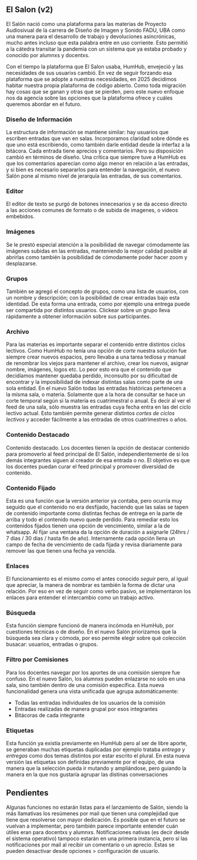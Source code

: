 ## El Salon (v2)
El Salón nació como una plataforma para las materias de Proyecto Audiosivual de la carrera de Diseño de Imagen y Sonido FADU, UBA como una manera para el desarrollo de trabajo y devoluciones asincrónicas, mucho antes incluso que esta palabra entre en uso corriente. Esto permitió a la cátedra transitar la pandemia con un sistema que ya estaba probado y conocido por alumnxs y docentxs.

Con el tiempo la plataforma que El Salon usaba, HumHub, envejeció y las necesidades de sus usuarixs cambió. En vez de seguir forzando esa plataforma que se adopte a nuestras necesidades, en 2025 decidimos habitar nuestra propia plataforma de código abierto. Como toda migración hay cosas que se ganan y otras que se pierden, pero este nuevo enfoque nos da agencia sobre las opciones que la plataforma ofrece y cuáles queremos abordar en el futuro.

### Diseño de Información
La estructura de información se mantiene similar: hay usuarios que escriben entradas que van en salas. Incorporamos claridad sobre dónde es que uno está escribiendo, como también darle entidad desde la interfaz a la bitácora. Cada entrada tiene aprecios y comentarios. Pero su disposición cambió en términos de diseño. Una crítica que siempre tuve a HumHub es que los comentarios aparecían como algo menor en relación a las entradas, y si bien es necesario separarlos para entender la navegación, el nuevo Salón pone al mismo nivel de jerarquía las entradas, de sus comentarios.

### Editor
El editor de texto se purgó de botones innecesarios y se da acceso directo a las acciones comunes de formato o de subida de imagenes, o videos embebidos.

### Imágenes
Se le prestó especial atención a la posibilidad de navegar cómodamente las imágenes subidas en las entradas, manteniendo la mejor calidad posible al abrirlas como también la posibilidad de cómodamente poder hacer zoom y desplazarse.

### Grupos
También se agregó el concepto de grupos, como una lista de usuarios, con un nombre y descripción; con la posibilidad de crear entradas bajo esta identidad. De esta forma una entrada, como por ejemplo una entrega puede ser compartida por distintos usuarios. Clickear sobre un grupo lleva rápidamente a obtener información sobre sus participantes.

### Archivo
Para las materias es importante separar el contenido entre distintos ciclos lectivos. Como HumHub no tenía una opción de _corte_ nuestra solución fue siempre crear nuevos espacios, pero llevaba a una tarea tediosa y manual de renombrar los viejos para mantener el archivo, crear los nuevos, asignar nombre, imágenes, logos etc. Lo peor esto era que el contenido que decidíamos mantener quedaba perdido, inconsulto por su dificultad de encontrar y la imposibilidad de indexar distintas salas como parte de una sola entidad. En el nuevo Salón todas las entradas históricas pertenecen a la misma sala, o materia. Solamente que a la hora de consultar se hace un corte temporal según si la materia es cuatrimestral o anual. Es decir al ver el feed de una sala, sólo muestra las entradas cuya fecha entra en las del ciclo lectivo actual. Esto también permite generar distintos _cortes de ciclos lectivos_ y acceder fácilmente a las entradas de otros cuatrimestres o años.

### Contenido Destacado
Contenido destacado. Los docentes tienen la opción de destacar contenido para promoverlo al feed principal de El Salón, independientemente de si los demás integrantes siguen al creador de esa entrada o no. El objetivo es que los docentes puedan curar el feed principal y promover diversidad de contenido.

### Contenido Fijado
Esta es una función que la versión anterior ya contaba, pero ocurría muy seguido que el contenido no era desfijado, haciendo que las salas se tapen de contenido importante como distintas fechas de entrega en la parte de arriba y todo el contenido nuevo quede perdido. Para remediar esto los contenidos fijados tienen una opción de vencimiento, similar a la de whatsapp. Al fijar una ventana da la opción de duración a asignarle (24hrs / 7 dias / 30 dias / hasta fin de año). Internamente cada opción llena un campo de fecha de vencimiento de cada fijada y revisa diariamente para remover las que tienen una fecha ya vencida.

### Enlaces
El funcionamiento es el mismo como el antes conocido *seguir* pero, al igual que apreciar, la manera de nombrar es también la forma de dictar una relación. Por eso en vez de seguir como verbo pasivo, se implementaron los enlaces para entender el intercambio como un trabajo activo.

### Búsqueda
Esta función siempre funcionó de manera incómoda en HumHub, por cuestiones técnicas o de diseño. En el nuevo Salón priorizamos que la búsqueda sea clara y cómoda, por eso permite elegir sobre qué colección busacar: usuarios, entradas o grupos.

### Filtro por Comisiones
Para los docentes navegar por los aportes de una comisión siempre fue confuso. En el nuevo Salón, los alumnxs pueden enlazarse no solo en una sala, sino también dentro de una comisión específica.
Esta nueva funcionalidad genera una vista unificada que agrupa automáticamente:

- Todas las entradas individuales de los usuarios de la comisión
- Entradas realizadas de manera grupal por esos integrantes
- Bitácoras de cada integrante

### Etiquetas
Esta función ya existía previamente en HumHub pero al ser de libre aporte, se generaban muchas etiquetas duplicadas por ejemplo trataba *entrega* y *entregas* como dos temas distintos por estar escrito el plural. En esta nueva versión las etiquetas son definidas previamente por el equipo, de una manera que la selección pueda ir mutando y ampliándose, pero guiando la manera en la que nos gustaría agrupar las distinas conversaciones

## Pendientes
Algunas funciones no estarán listas para el lanzamiento de Salón, siendo la más llamativas los resúmenes por mail que tienen una complejidad que tiene que resolverse con mayor dedicación. Es posible que en el futuro se vuelvan a implementar, pero también parece importante entender cuán útiles eran para docentxs y alumnxs. Notificaciones nativas (es decir desde el sistema operativo) tampoco estarán en una primera instancia, pero sí las notificaciones por mail al recibir un comentario o un aprecio. Estas se pueden desactivar desde opciones > configuración de usuario.